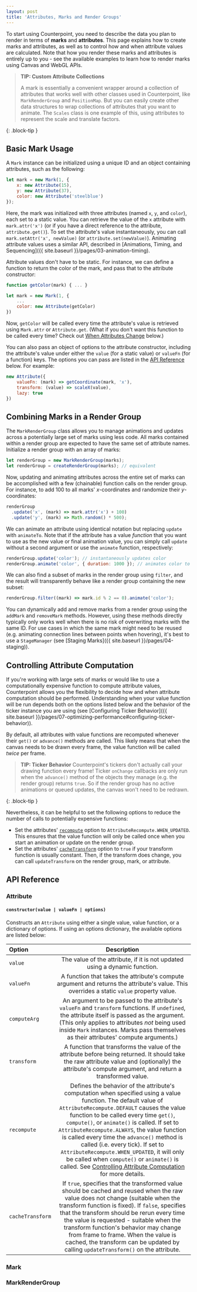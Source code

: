 ```yaml
---
layout: post
title: 'Attributes, Marks and Render Groups'
---
```


To start using Counterpoint, you need to describe the data you plan to render
in terms of **marks** and **attributes**. This page explains how to create marks
and attributes, as well as to control how and when attribute values are calculated.
Note that how you render these marks and attributes is entirely up to you - see
the available examples to learn how to render marks using Canvas and WebGL APIs.

> **TIP: Custom Attribute Collections**
> 
> A mark is essentially a convenient wrapper around a collection of attributes
> that works well with other classes used in Counterpoint, like `MarkRenderGroup`
> and `PositionMap`. But you can easily create other data structures to wrap
> collections of attributes that you want to animate. The `Scales` class is one
> example of this, using attributes to represent the scale and translate factors.
> 
{: .block-tip }

## Basic Mark Usage

A `Mark` instance can be initialized using a unique ID and an object
containing attributes, such as the following:

```javascript
let mark = new Mark(1, {
    x: new Attribute(15),
    y: new Attribute(37),
    color: new Attribute('steelblue')
});
```

Here, the mark was initialized with three attributes (named `x`, `y`, and `color`),
each set to a static value. You can retrieve the value of the `x` attribute with
`mark.attr('x')` (or if you have a direct reference to the attribute, `attribute.get()`).
To set the attribute's value instantaneously, you can call `mark.setAttr('x', newValue)` (or
`attribute.set(newValue)`). Animating attribute values uses a similar API,
described in [Animations, Timing, and Sequencing]({{ site.baseurl }}/pages/03-animation-timing).

Attribute values don't have to be static. For instance, we can define a function
to return the color of the mark, and pass that to the attribute constructor:

```javascript
function getColor(mark) { ... }

let mark = new Mark(1, {
    ...
    color: new Attribute(getColor)
})
```

Now, `getColor` will be called every time the attribute's value is retrieved
using `Mark.attr` or `Attribute.get`. (What if you don't want this function to
be called every time? Check out <a href="#controlling-attribute-computation">When Attributes
Change</a> below.)

You can also pass an object of options to the attribute constructor, including
the attribute's value under either the `value` (for a static value) or `valueFn`
(for a function) keys. The options you can pass are listed in the 
<a href="#Attribute-constructor">API Reference</a> below. For example:

```javascript
new Attribute({
    valueFn: (mark) => getCoordinate(mark, 'x'),
    transform: (value) => scaleX(value),
    lazy: true
})
```

## Combining Marks in a Render Group

The `MarkRenderGroup` class allows you to manage animations and updates across
a potentially large set of marks using less code. All marks contained within a
render group are expected to have the same set of attribute names. Initialize 
a render group with an array of marks:

```javascript
let renderGroup = new MarkRenderGroup(marks);
let renderGroup = createRenderGroup(marks); // equivalent
```

Now, updating and animating attributes across the entire set of marks can be
accomplished with a few (chainable) function calls on the render group. For
instance, to add 100 to all marks' *x*-coordinates and randomize their 
*y*-coordinates:

```javascript
renderGroup
  .update('x', (mark) => mark.attr('x') + 100)
  .update('y', (mark) => Math.random() * 500);
```

We can animate an attribute using identical notation but replacing `update` with
`animateTo`. Note that if the attribute has a value *function* that you want to
use as the new value or final animation value, you can simply call `update` 
without a second argument or use the `animate` function, respectively:

```javascript
renderGroup.update('color'); // instantaneously updates color
renderGroup.animate('color', { duration: 1000 }); // animates color to its new computed value over 1 second
```

We can also find a subset of marks in the render group using `filter`, and the
result will transparently behave like a render group containing the new subset:

```javascript
renderGroup.filter((mark) => mark.id % 2 == 0).animate('color');
```

You can dynamically add and remove marks from a render group using the `addMark`
and `removeMark` methods. However, using these methods directly typically only
works well when there is no risk of overwriting marks with the same ID. For use
cases in which the same mark might need to be reused (e.g. animating connection
lines between points when hovering), it's best to use a `StageManager` (see
[Staging Marks]({{ site.baseurl }}/pages/04-staging)).

## Controlling Attribute Computation

If you're working with large sets of marks or would like to use a computationally
expensive function to compute attribute values, Counterpoint allows you the
flexibility to decide how and when attribute computation should be performed. 
Understanding when your value function will be run depends both on the options
listed below and the behavior of the ticker instance you are using (see 
[Configuring Ticker Behavior]({{ site.baseurl }}/pages/07-optimizing-performance#configuring-ticker-behavior)).

By default, all attributes with value functions are recomputed whenever their 
`get()` or `advance()` methods are called. This likely means that when the canvas
needs to be drawn every frame, the value function will be called *twice* per frame.

> **TIP: Ticker Behavior**
> Counterpoint's tickers don't actually call your drawing function every frame!
> Ticker `onChange` callbacks are only run when the `advance()` method of the 
> objects they manage (e.g. the render group) returns `true`. So if the render 
> group has no active animations or queued updates, the canvas won't need to be
> redrawn.
> 
{: .block-tip }

Nevertheless, it can be helpful to set the following options to reduce the number
of calls to potentially expensive functions:

* Set the attributes' [`recompute`](#Attribute-recompute) option to 
  `AttributeRecompute.WHEN_UPDATED`. This ensures that the value function will
  only be called once when you start an animation or update on the render group.
* Set the attributes' [`cacheTransform`](#Attribute-cacheTransform) option to
  `true` if your transform function is usually constant. Then, if the transform
  does change, you can call `updateTransform` on the render group, mark, or
  attribute.

## API Reference

### Attribute

<h4 id="Attribute-constructor"><code>constructor(value | valueFn | options)</code></h4>

Constructs an `Attribute` using either a single value, value function, or a 
dictionary of options. If using an options dictionary, the available options are
listed below: 

| Option | Description |
|:-------|:-----------:|
| `value` | The value of the attribute, if it is not updated using a dynamic function. |
| `valueFn` | A function that takes the attribute's compute argument and returns the attribute's value. This overrides a static `value` property value. |
| `computeArg` | An argument to be passed to the attribute's `valueFn` and `transform` functions. If `undefined`, the attribute itself is passed as the argument. (This only applies to attributes *not* being used inside `Mark` instances. Marks pass themselves as their attributes' compute arguments.) |
| `transform` | A function that transforms the value of the attribute before being returned. It should take the raw attribute value and (optionally) the attribute's compute argument, and return a transformed value. |
| <span id="Attribute-recompute"></span>`recompute` | Defines the behavior of the attribute's computation when specified using a value function. The default value of `AttributeRecompute.DEFAULT` causes the value function to be called every time `get()`, `compute()`, or `animate()` is called. If set to `AttributeRecompute.ALWAYS`, the value function is called every time the `advance()` method is called (i.e. every tick). If set to `AttributeRecompute.WHEN_UPDATED`, it will only be called when `compute()` or `animate()` is called. See <a href="#controlling-attribute-computation">Controlling Attribute Computation</a> for more details. |
| <span id="Attribute-cacheTransform"></span>`cacheTransform` | If `true`, specifies that the transformed value should be cached and reused when the raw value does not change (suitable when the transform function is fixed). If `false`, specifies that the transform should be rerun every time the value is requested - suitable when the transform function's behavior may change from frame to frame. When the value is cached, the transform can be updated by calling `updateTransform()` on the attribute. |

### Mark

### MarkRenderGroup

